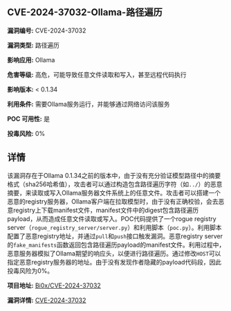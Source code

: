 ## CVE-2024-37032-Ollama-路径遍历

**漏洞编号:** CVE-2024-37032

**漏洞类型:** 路径遍历

**影响应用:** Ollama

**危害等级:** 高危，可能导致任意文件读取和写入，甚至远程代码执行

**影响版本:** < 0.1.34

**利用条件:** 需要Ollama服务运行，并能够通过网络访问该服务

**POC 可用性:** 是

**投毒风险:** 0%

## 详情

该漏洞存在于Ollama 0.1.34之前的版本中，由于没有充分验证模型路径中的摘要格式（sha256哈希值），攻击者可以通过构造包含路径遍历字符（如`../`）的恶意摘要，来读取或写入Ollama服务器文件系统上的任意文件。攻击者可以搭建一个恶意的registry服务器，Ollama客户端在拉取模型时，由于没有正确校验，会去恶意registry上下载manifest文件，manifest文件中的digest包含路径遍历payload，从而造成任意文件读取或写入。POC代码提供了一个rogue registry server（`rogue_registry_server/server.py`）和利用脚本（`poc.py`）。利用脚本配置了恶意registry地址，并通过`pull`和`push`接口触发漏洞。恶意registry server的`fake_manifests`函数返回包含路径遍历payload的manifest文件。利用过程中，恶意服务器模拟了Ollama期望的响应头，以便进行路径遍历。通过修改`HOST`可以指定恶意registry服务器的地址。由于没有发现作者隐藏的payload代码段，因此投毒风险为0%。

**项目地址:** [Bi0x/CVE-2024-37032](https://github.com/Bi0x/CVE-2024-37032)

**漏洞详情:** [CVE-2024-37032](https://nvd.nist.gov/vuln/detail/CVE-2024-37032)